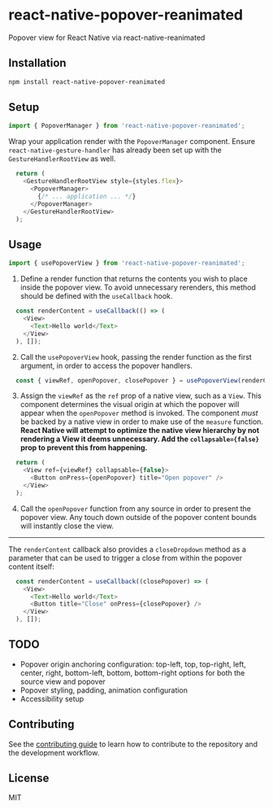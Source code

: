 # react-native-popover-reanimated

Popover view for React Native via react-native-reanimated

## Installation

```sh
npm install react-native-popover-reanimated
```

## Setup

```js
import { PopoverManager } from 'react-native-popover-reanimated';
```

Wrap your application render with the `PopoverManager` component. Ensure `react-native-gesture-handler` has already been set up with the `GestureHandlerRootView` as well.

```js
  return (
    <GestureHandlerRootView style={styles.flex}>
      <PopoverManager>
        {/* ... application ... */}
      </PopoverManager>
    </GestureHandlerRootView>
  );
```

## Usage

```js
import { usePopoverView } from 'react-native-popover-reanimated';
```

1. Define a render function that returns the contents you wish to place inside the popover view. To avoid unnecessary rerenders, this method should be defined with the `useCallback` hook.

```js
  const renderContent = useCallback(() => (
    <View>
      <Text>Hello world</Text>
    </View>
  ), []);
```

2. Call the `usePopoverView` hook, passing the render function as the first argument, in order to access the popover handlers.

```js
  const { viewRef, openPopover, closePopover } = usePopoverView(renderContent);
```

3. Assign the `viewRef` as the `ref` prop of a native view, such as a `View`. This component determines the visual origin at which the popover will appear when the `openPopover` method is invoked. The component _must_ be backed by a native view in order to make use of the `measure` function. **React Native will attempt to optimize the native view hierarchy by not rendering a View it deems unnecessary. Add the `collapsable={false}` prop to prevent this from happening.**

```js
  return (
    <View ref={viewRef} collapsable={false}>
      <Button onPress={openPopover} title="Open popover" />
    </View>
  );
```

4. Call the `openPopover` function from any source in order to present the popover view. Any touch down outside of the popover content bounds will instantly close the view.

---

The `renderContent` callback also provides a `closeDropdown` method as a parameter that can be used to trigger a close from within the popover content itself:

```js
  const renderContent = useCallback((closePopover) => (
    <View>
      <Text>Hello world</Text>
      <Button title="Close" onPress={closePopover} />
    </View>
  ), []);
```

## TODO

* Popover origin anchoring configuration: top-left, top, top-right, left, center, right, bottom-left, bottom, bottom-right options for both the source view and popover
* Popover styling, padding, animation configuration
* Accessibility setup

## Contributing

See the [contributing guide](CONTRIBUTING.md) to learn how to contribute to the repository and the development workflow.

## License

MIT
